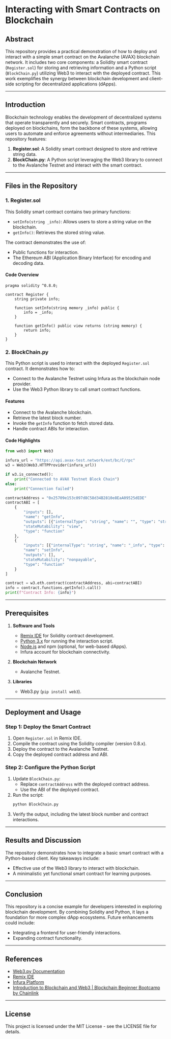 # Interacting with Smart Contracts on Blockchain

## Abstract
This repository provides a practical demonstration of how to deploy and interact with a simple smart contract on the Avalanche (AVAX) blockchain network. It includes two core components: a Solidity smart contract (`Register.sol`) for storing and retrieving information and a Python script (`BlockChain.py`) utilizing Web3 to interact with the deployed contract. This work exemplifies the synergy between blockchain development and client-side scripting for decentralized applications (dApps).

---

## Introduction
Blockchain technology enables the development of decentralized systems that operate transparently and securely. Smart contracts, programs deployed on blockchains, form the backbone of these systems, allowing users to automate and enforce agreements without intermediaries. This repository features:

1. **Register.sol**: A Solidity smart contract designed to store and retrieve string data.
2. **BlockChain.py**: A Python script leveraging the Web3 library to connect to the Avalanche Testnet and interact with the smart contract.

---

## Files in the Repository
### 1. **Register.sol**
This Solidity smart contract contains two primary functions:
- `setInfo(string _info)`: Allows users to store a string value on the blockchain.
- `getInfo()`: Retrieves the stored string value.

The contract demonstrates the use of:
- Public functions for interaction.
- The Ethereum ABI (Application Binary Interface) for encoding and decoding data.

#### Code Overview
```solidity
pragma solidity ^0.8.0;

contract Register {
    string private info;

    function setInfo(string memory _info) public {
        info = _info;
    }

    function getInfo() public view returns (string memory) {
        return info;
    }
}
```

### 2. **BlockChain.py**
This Python script is used to interact with the deployed `Register.sol` contract. It demonstrates how to:
- Connect to the Avalanche Testnet using Infura as the blockchain node provider.
- Use the Web3 Python library to call smart contract functions.

#### Features
- Connect to the Avalanche blockchain.
- Retrieve the latest block number.
- Invoke the `getInfo` function to fetch stored data.
- Handle contract ABIs for interaction.

#### Code Highlights
```python
from web3 import Web3

infura_url = "https://api.avax-test.network/ext/bc/C/rpc"
w3 = Web3(Web3.HTTPProvider(infura_url))

if w3.is_connected():
    print("Connected to AVAX Testnet Block Chain")
else:
    print("Connection failed")

contractAddress = "0x25709e153c097d8C58d34B2810e8EaA09525dEDE"
contractABI = [
    {
        "inputs": [],
        "name": "getInfo",
        "outputs": [{"internalType": "string", "name": "", "type": "string"}],
        "stateMutability": "view",
        "type": "function"
    },
    {
        "inputs": [{"internalType": "string", "name": "_info", "type": "string"}],
        "name": "setInfo",
        "outputs": [],
        "stateMutability": "nonpayable",
        "type": "function"
    }
]

contract = w3.eth.contract(contractAddress, abi=contractABI)
info = contract.functions.getInfo().call()
print(f"Contract Info: {info}")
```

---

## Prerequisites

1. **Software and Tools**
   - [Remix IDE](https://remix.ethereum.org/) for Solidity contract development.
   - [Python 3.x](https://www.python.org/) for running the interaction script.
   - [Node.js](https://nodejs.org/) and npm (optional, for web-based dApps).
   - Infura account for blockchain connectivity.

2. **Blockchain Network**
   - Avalanche Testnet.

3. **Libraries**
   - Web3.py (`pip install web3`).

---

## Deployment and Usage

### Step 1: Deploy the Smart Contract
1. Open `Register.sol` in Remix IDE.
2. Compile the contract using the Solidity compiler (version 0.8.x).
3. Deploy the contract to the Avalanche Testnet.
4. Copy the deployed contract address and ABI.

### Step 2: Configure the Python Script
1. Update `BlockChain.py`:
   - Replace `contractAddress` with the deployed contract address.
   - Use the ABI of the deployed contract.
2. Run the script:
   ```bash
   python BlockChain.py
   ```
3. Verify the output, including the latest block number and contract interactions.

---

## Results and Discussion
The repository demonstrates how to integrate a basic smart contract with a Python-based client. Key takeaways include:
- Effective use of the Web3 library to interact with blockchain.
- A minimalistic yet functional smart contract for learning purposes.

---

## Conclusion
This repository is a concise example for developers interested in exploring blockchain development. By combining Solidity and Python, it lays a foundation for more complex dApp ecosystems. Future enhancements could include:
- Integrating a frontend for user-friendly interactions.
- Expanding contract functionality.

---

## References
- [Web3.py Documentation](https://web3py.readthedocs.io/en/stable/)
- [Remix IDE](https://remix.ethereum.org/)
- [Infura Platform](https://infura.io/)
- [Introduction to Blockchain and Web3 | Blockchain Beginner Bootcamp by Chainlink](https://www.youtube.com/live/V6Yqr7prI2I?si=FFnsI4kdDI_XuH7A)

---

## License
This project is licensed under the MIT License - see the LICENSE file for details.

